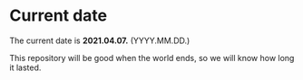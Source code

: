# Current date

The current date is **2021.04.07.** (YYYY.MM.DD.)

This repository will be good when the world ends, so we will know how long it lasted.